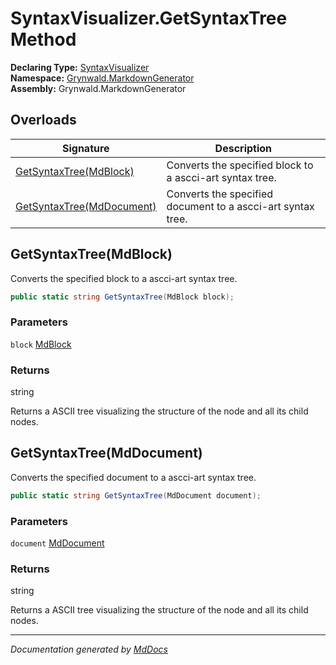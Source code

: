 ﻿<!--  
  <auto-generated>   
    The contents of this file were generated by a tool.  
    Changes to this file may be list if the file is regenerated  
  </auto-generated>   
-->

# SyntaxVisualizer.GetSyntaxTree Method

**Declaring Type:** [SyntaxVisualizer](../index.md)  
**Namespace:** [Grynwald.MarkdownGenerator](../../index.md)  
**Assembly:** Grynwald.MarkdownGenerator

## Overloads

| Signature                                             | Description                                                  |
| ----------------------------------------------------- | ------------------------------------------------------------ |
| [GetSyntaxTree(MdBlock)](#getsyntaxtreemdblock)       | Converts the specified block to a ascci\-art syntax tree.    |
| [GetSyntaxTree(MdDocument)](#getsyntaxtreemddocument) | Converts the specified document to a ascci\-art syntax tree. |

## GetSyntaxTree(MdBlock)

Converts the specified block to a ascci\-art syntax tree.

```csharp
public static string GetSyntaxTree(MdBlock block);
```

### Parameters

`block`  [MdBlock](../../MdBlock/index.md)

### Returns

string

Returns a ASCII tree visualizing the structure of the node and all its child nodes.

## GetSyntaxTree(MdDocument)

Converts the specified document to a ascci\-art syntax tree.

```csharp
public static string GetSyntaxTree(MdDocument document);
```

### Parameters

`document`  [MdDocument](../../MdDocument/index.md)

### Returns

string

Returns a ASCII tree visualizing the structure of the node and all its child nodes.

___

*Documentation generated by [MdDocs](https://github.com/ap0llo/mddocs)*
